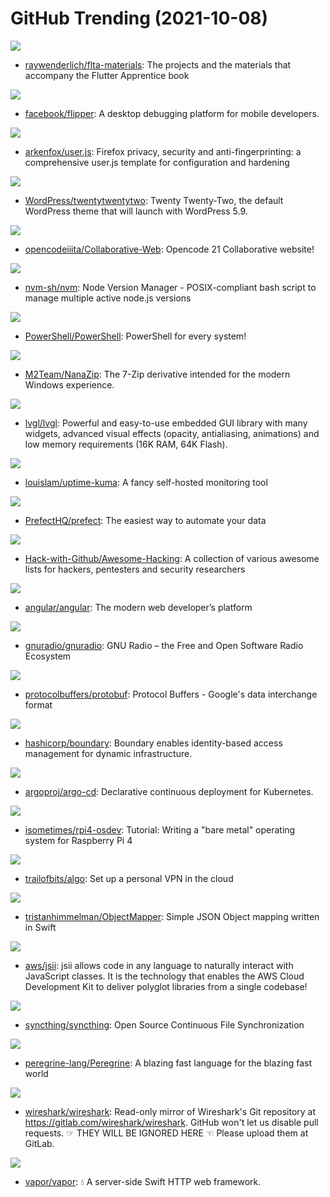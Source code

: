 # GitHub Trending (2021-10-08)

![](https://img.shields.io/badge/Dart-New%20141-green?style=flat-square&logo=appveyor)
- [raywenderlich/flta-materials](https://github.com/raywenderlich/flta-materials): The projects and the materials that accompany the Flutter Apprentice book

![](https://img.shields.io/badge/TypeScript-New%2051-green?style=flat-square&logo=appveyor)
- [facebook/flipper](https://github.com/facebook/flipper): A desktop debugging platform for mobile developers.

![](https://img.shields.io/badge/JavaScript-New%2044-green?style=flat-square&logo=appveyor)
- [arkenfox/user.js](https://github.com/arkenfox/user.js): Firefox privacy, security and anti-fingerprinting: a comprehensive user.js template for configuration and hardening

![](https://img.shields.io/badge/HTML-New%2034-green?style=flat-square&logo=appveyor)
- [WordPress/twentytwentytwo](https://github.com/WordPress/twentytwentytwo): Twenty Twenty-Two, the default WordPress theme that will launch with WordPress 5.9.

![](https://img.shields.io/badge/JavaScript-New%209-green?style=flat-square&logo=appveyor)
- [opencodeiiita/Collaborative-Web](https://github.com/opencodeiiita/Collaborative-Web): Opencode 21 Collaborative website!

![](https://img.shields.io/badge/Shell-New%20125-green?style=flat-square&logo=appveyor)
- [nvm-sh/nvm](https://github.com/nvm-sh/nvm): Node Version Manager - POSIX-compliant bash script to manage multiple active node.js versions

![](https://img.shields.io/badge/C%23-New%2032-green?style=flat-square&logo=appveyor)
- [PowerShell/PowerShell](https://github.com/PowerShell/PowerShell): PowerShell for every system!

![](https://img.shields.io/badge/C%2B%2B-New%2064-green?style=flat-square&logo=appveyor)
- [M2Team/NanaZip](https://github.com/M2Team/NanaZip): The 7-Zip derivative intended for the modern Windows experience.

![](https://img.shields.io/badge/C-New%20132-green?style=flat-square&logo=appveyor)
- [lvgl/lvgl](https://github.com/lvgl/lvgl): Powerful and easy-to-use embedded GUI library with many widgets, advanced visual effects (opacity, antialiasing, animations) and low memory requirements (16K RAM, 64K Flash).

![](https://img.shields.io/badge/JavaScript-New%20527-green?style=flat-square&logo=appveyor)
- [louislam/uptime-kuma](https://github.com/louislam/uptime-kuma): A fancy self-hosted monitoring tool

![](https://img.shields.io/badge/Python-New%20172-green?style=flat-square&logo=appveyor)
- [PrefectHQ/prefect](https://github.com/PrefectHQ/prefect): The easiest way to automate your data

![](https://img.shields.io/badge/none-New%2091-green?style=flat-square&logo=appveyor)
- [Hack-with-Github/Awesome-Hacking](https://github.com/Hack-with-Github/Awesome-Hacking): A collection of various awesome lists for hackers, pentesters and security researchers

![](https://img.shields.io/badge/TypeScript-New%2031-green?style=flat-square&logo=appveyor)
- [angular/angular](https://github.com/angular/angular): The modern web developer’s platform

![](https://img.shields.io/badge/C%2B%2B-New%2016-green?style=flat-square&logo=appveyor)
- [gnuradio/gnuradio](https://github.com/gnuradio/gnuradio): GNU Radio – the Free and Open Software Radio Ecosystem

![](https://img.shields.io/badge/C%2B%2B-New%2022-green?style=flat-square&logo=appveyor)
- [protocolbuffers/protobuf](https://github.com/protocolbuffers/protobuf): Protocol Buffers - Google's data interchange format

![](https://img.shields.io/badge/Go-New%2010-green?style=flat-square&logo=appveyor)
- [hashicorp/boundary](https://github.com/hashicorp/boundary): Boundary enables identity-based access management for dynamic infrastructure.

![](https://img.shields.io/badge/Go-New%2012-green?style=flat-square&logo=appveyor)
- [argoproj/argo-cd](https://github.com/argoproj/argo-cd): Declarative continuous deployment for Kubernetes.

![](https://img.shields.io/badge/C-New%20279-green?style=flat-square&logo=appveyor)
- [isometimes/rpi4-osdev](https://github.com/isometimes/rpi4-osdev): Tutorial: Writing a "bare metal" operating system for Raspberry Pi 4

![](https://img.shields.io/badge/Python-New%20176-green?style=flat-square&logo=appveyor)
- [trailofbits/algo](https://github.com/trailofbits/algo): Set up a personal VPN in the cloud

![](https://img.shields.io/badge/Swift-New%206-green?style=flat-square&logo=appveyor)
- [tristanhimmelman/ObjectMapper](https://github.com/tristanhimmelman/ObjectMapper): Simple JSON Object mapping written in Swift

![](https://img.shields.io/badge/TypeScript-New%208-green?style=flat-square&logo=appveyor)
- [aws/jsii](https://github.com/aws/jsii): jsii allows code in any language to naturally interact with JavaScript classes. It is the technology that enables the AWS Cloud Development Kit to deliver polyglot libraries from a single codebase!

![](https://img.shields.io/badge/Go-New%2023-green?style=flat-square&logo=appveyor)
- [syncthing/syncthing](https://github.com/syncthing/syncthing): Open Source Continuous File Synchronization

![](https://img.shields.io/badge/V-New%20224-green?style=flat-square&logo=appveyor)
- [peregrine-lang/Peregrine](https://github.com/peregrine-lang/Peregrine): A blazing fast language for the blazing fast world

![](https://img.shields.io/badge/C-New%2025-green?style=flat-square&logo=appveyor)
- [wireshark/wireshark](https://github.com/wireshark/wireshark): Read-only mirror of Wireshark's Git repository at https://gitlab.com/wireshark/wireshark. GitHub won't let us disable pull requests. ☞ THEY WILL BE IGNORED HERE ☜ Please upload them at GitLab.

![](https://img.shields.io/badge/Swift-New%2043-green?style=flat-square&logo=appveyor)
- [vapor/vapor](https://github.com/vapor/vapor): 💧 A server-side Swift HTTP web framework.

